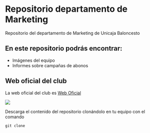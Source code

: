 # Repositorio departamento de Marketing

Repositorio del departamento de Marketing de Unicaja Baloncesto

## En este repositorio podrás encontrar:

- Imágenes del equipo
- Informes sobre campañas de abonos

## Web oficial del club

La web oficial del club es [Web Oficial](https://www.unicajabaloncesto.com/)

![](logo.png)

Descarga el contenido del repositorio clonándolo en tu equipo con el comando 

```
git clone
```
